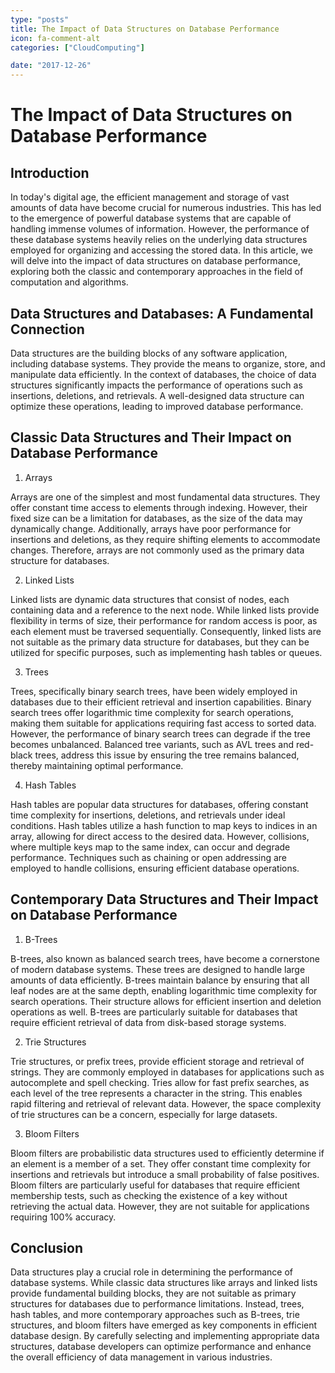 ```yaml
---
type: "posts"
title: The Impact of Data Structures on Database Performance
icon: fa-comment-alt
categories: ["CloudComputing"]

date: "2017-12-26"
---
```




# The Impact of Data Structures on Database Performance

## Introduction

In today's digital age, the efficient management and storage of vast amounts of data have become crucial for numerous industries. This has led to the emergence of powerful database systems that are capable of handling immense volumes of information. However, the performance of these database systems heavily relies on the underlying data structures employed for organizing and accessing the stored data. In this article, we will delve into the impact of data structures on database performance, exploring both the classic and contemporary approaches in the field of computation and algorithms.

## Data Structures and Databases: A Fundamental Connection

Data structures are the building blocks of any software application, including database systems. They provide the means to organize, store, and manipulate data efficiently. In the context of databases, the choice of data structures significantly impacts the performance of operations such as insertions, deletions, and retrievals. A well-designed data structure can optimize these operations, leading to improved database performance.

## Classic Data Structures and Their Impact on Database Performance

1. Arrays

Arrays are one of the simplest and most fundamental data structures. They offer constant time access to elements through indexing. However, their fixed size can be a limitation for databases, as the size of the data may dynamically change. Additionally, arrays have poor performance for insertions and deletions, as they require shifting elements to accommodate changes. Therefore, arrays are not commonly used as the primary data structure for databases.

2. Linked Lists

Linked lists are dynamic data structures that consist of nodes, each containing data and a reference to the next node. While linked lists provide flexibility in terms of size, their performance for random access is poor, as each element must be traversed sequentially. Consequently, linked lists are not suitable as the primary data structure for databases, but they can be utilized for specific purposes, such as implementing hash tables or queues.

3. Trees

Trees, specifically binary search trees, have been widely employed in databases due to their efficient retrieval and insertion capabilities. Binary search trees offer logarithmic time complexity for search operations, making them suitable for applications requiring fast access to sorted data. However, the performance of binary search trees can degrade if the tree becomes unbalanced. Balanced tree variants, such as AVL trees and red-black trees, address this issue by ensuring the tree remains balanced, thereby maintaining optimal performance.

4. Hash Tables

Hash tables are popular data structures for databases, offering constant time complexity for insertions, deletions, and retrievals under ideal conditions. Hash tables utilize a hash function to map keys to indices in an array, allowing for direct access to the desired data. However, collisions, where multiple keys map to the same index, can occur and degrade performance. Techniques such as chaining or open addressing are employed to handle collisions, ensuring efficient database operations.

## Contemporary Data Structures and Their Impact on Database Performance

1. B-Trees

B-trees, also known as balanced search trees, have become a cornerstone of modern database systems. These trees are designed to handle large amounts of data efficiently. B-trees maintain balance by ensuring that all leaf nodes are at the same depth, enabling logarithmic time complexity for search operations. Their structure allows for efficient insertion and deletion operations as well. B-trees are particularly suitable for databases that require efficient retrieval of data from disk-based storage systems.

2. Trie Structures

Trie structures, or prefix trees, provide efficient storage and retrieval of strings. They are commonly employed in databases for applications such as autocomplete and spell checking. Tries allow for fast prefix searches, as each level of the tree represents a character in the string. This enables rapid filtering and retrieval of relevant data. However, the space complexity of trie structures can be a concern, especially for large datasets.

3. Bloom Filters

Bloom filters are probabilistic data structures used to efficiently determine if an element is a member of a set. They offer constant time complexity for insertions and retrievals but introduce a small probability of false positives. Bloom filters are particularly useful for databases that require efficient membership tests, such as checking the existence of a key without retrieving the actual data. However, they are not suitable for applications requiring 100% accuracy.

## Conclusion

Data structures play a crucial role in determining the performance of database systems. While classic data structures like arrays and linked lists provide fundamental building blocks, they are not suitable as primary structures for databases due to performance limitations. Instead, trees, hash tables, and more contemporary approaches such as B-trees, trie structures, and bloom filters have emerged as key components in efficient database design. By carefully selecting and implementing appropriate data structures, database developers can optimize performance and enhance the overall efficiency of data management in various industries.